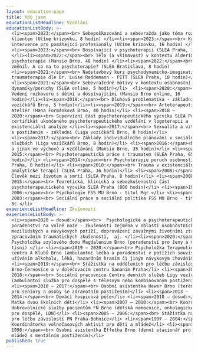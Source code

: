 ```yaml
---
layout: education-page
title: Kdo jsem
educationListHeadline: Vzdělání
educationListBody: >-
  <li><span>2023:</span><br> Sebepoškozování a sebevražda jako téma rozhovoru s
  klientem (Učíme krizovku, 8 hodin) </li><li><span>2023:</span><br> Krizová
  intervence pro pomáhající profesionály (Učíme krizovku, 16 hodin) </li>
  <li><span>2023:</span><br> Dospívající v psychoterapii (SLEA Praha, 18 hodin)
  </li><li><span>2022:</span><br> Tělo (a všímavost) v kontextu alderiánské
  psychoterapie (Mansio Brno, 48 hodin) </li><li><span>2022:</span><br> Svět se
  změnil. A co na to psychoterapie? (SLEA Bratislava, 8 hodin)
  <li><span>2021:</span><br> Nadstavbový kurz psychodynamicko-imaginativní
  traumaterapie dle Dr. Luise Reddemann - PITT (SLEA Praha, 18 hodin)</li>
  <li><span>2021:</span><br> Sebevražedné motivy v kontextu osobnostní
  dynamiky/poruchy (SLEA online, 5 hodin)</li>  <li><span>2020:</span><br>
  Vedení rozhovoru s dětmi a dospívajícími (Mansio Brno online, 16
  hodin)</li><li><span>2019:</span><br> Dluhová problematika - základní (Liga
  vozíčkářů Brno, 5 hodin)</li><li><span>2019:</span><br> Arteterapeutický
  ateliér (Hana Formánková Brno, 40 hodin)</li> <li><span>2018 –
  2020:</span><br> Supervizní část psychoterapeutického výcviku SLEA Praha -
  certifikát ukončeného psychoterapeutického vzdělání v logoterapii a
  existenciální analýze </li><li><span>2017:</span><br> Sexualita a vztahy lidí
  s postižením - základní (Liga vozíčkářů Brno, 8 hodin)</li>
  <li><span>2017:</span><br> Základy individuálního plánování v sociálních
  službách (Liga vozíčkářů Brno, 8 hodin)</li> <li><span>2016:</span><br> Spolu
  a jinak ve výchově a vzdělávání (Mansio Brno, 35 hodin)</li> <li><span>2014 –
  2015:</span><br> Psychoterapeutická práce s traumatem (SLEA Praha, 65
  hodin)</li> <li><span>2014:</span><br> Psychoterapie poruch osobnosti (SLEA
  Praha, 8 hodin)</li> <li><span>2010:</span><br> Trauma v existenciálně
  analytické terapii (SLEA Praha, 16 hodin)</li> <li><span>2008:</span><br>
  Člověk mezi životem a smrtí (SLEA Praha, 8 hodin)</li> <li><span>2008 –
  2015:</span><br> Teoretická, klinická a sebezkušenostní část
  psychoterapeutického výcviku SLEA Praha (800 hodin)</li> <li><span>1999 –
  2006:</span><br> Psychologie FSS MU Brno - titul Mgr.</li> <li><span>1999 –
  2003:</span><br> Sociální práce a sociální politika FSS MU Brno - titul
  Bc.</li>
experienceListHeadline: Zkušenosti
experienceListBody: >-
  <li><span>2020 – dosud:</span><br>  Psychologické a psychoterapeutické
  poradenství na volné noze - zkušenosti zejména v oblasti osobnostních,
  mezilidských a návykových potíží, doprovázení závažnými životními ztrátami a
  zpracováním traumatických zkušeností,  aj. </li><li><span>2020:</span><br> 
  Psycholožka azylového domu Magdalenium Brno (poradenství pro ženy a matky v
  tísni) </li> <li><span>2019 – 2020:</span><br> Psycholožka Terapeutického
  centra A Klubů Brno (ambulantní léčba a poradenství v potížích souvisejících s
  užíváním alkoholu, léků, hazardním hraním či jiným návykovým chováním)</li>
  <li><span>2019:</span><br> Stážistka na odděleních pro léčbu závislostí PN
  Brno-Černovice a v doléčovacím centru Sananim Praha</li> <li><span>2017 –
  2018:</span><br> Sociální pracovnice Centra denních služeb Ligy vozíčkářů Brno
  (ambulantní služba pro dospělé s tělesným nebo kombinovaným postižením) </li>
  <li><span>2016 – 2017:</span><br> Osobní asistentka Hewer Brno (terénní služba
  pro seniory a osoby se zdravotním postižením)</li> <li><span>2013 –
  2014:</span><br> Domácí hospicová péče</li> <li><span>2010 – dosud:</span><br>
  Matka dvou školních dětí</li> <li><span>2007 – 2010:</span><br> Koordinátorka
  dobrovolnické služby pacientům FN Brno (dětská nemocnice, onkologické oddělení
  pro dospělé, LDN)</li> <li><span>2005 – 2006:</span><br> Stážistka na oddělení
  pro léčbu závislostí PN Praha-Bohnice</li> <li><span>1997 – 2004:</span><br>
  Koordinátorka volnočasových aktivit pro děti a mládež</li> <li><span>1997 –
  1998:</span><br> Osobní asistentka Effetha Brno (denní stacionář pro děti a
  mládež s mentálním postižením)</li>
published: true
---
```

